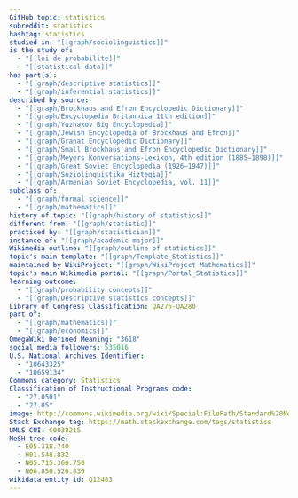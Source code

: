 ```yaml
---
GitHub topic: statistics
subreddit: statistics
hashtag: statistics
studied in: "[[graph/sociolinguistics]]"
is the study of:
  - "[[loi de probabilite]]"
  - "[[statistical data]]"
has part(s):
  - "[[graph/descriptive statistics]]"
  - "[[graph/inferential statistics]]"
described by source:
  - "[[graph/Brockhaus and Efron Encyclopedic Dictionary]]"
  - "[[graph/Encyclopædia Britannica 11th edition]]"
  - "[[graph/Yuzhakov Big Encyclopedia]]"
  - "[[graph/Jewish Encyclopedia of Brockhaus and Efron]]"
  - "[[graph/Granat Encyclopedic Dictionary]]"
  - "[[graph/Small Brockhaus and Efron Encyclopedic Dictionary]]"
  - "[[graph/Meyers Konversations-Lexikon, 4th edition (1885–1890)]]"
  - "[[graph/Great Soviet Encyclopedia (1926–1947)]]"
  - "[[graph/Soziolinguistika Hiztegia]]"
  - "[[graph/Armenian Soviet Encyclopedia, vol. 11]]"
subclass of:
  - "[[graph/formal science]]"
  - "[[graph/mathematics]]"
history of topic: "[[graph/history of statistics]]"
different from: "[[graph/statistic]]"
practiced by: "[[graph/statistician]]"
instance of: "[[graph/academic major]]"
Wikimedia outline: "[[graph/outline of statistics]]"
topic's main template: "[[graph/Template_Statistics]]"
maintained by WikiProject: "[[graph/WikiProject Mathematics]]"
topic's main Wikimedia portal: "[[graph/Portal_Statistics]]"
learning outcome:
  - "[[graph/probability concepts]]"
  - "[[graph/Descriptive statistics concepts]]"
Library of Congress Classification: QA276-QA280
part of:
  - "[[graph/mathematics]]"
  - "[[graph/economics]]"
OmegaWiki Defined Meaning: "3618"
social media followers: 535016
U.S. National Archives Identifier:
  - "10643325"
  - "10659134"
Commons category: Statistics
Classification of Instructional Programs code:
  - "27.0501"
  - "27.05"
image: http://commons.wikimedia.org/wiki/Special:FilePath/Standard%20Normal%20Distribution.png
Stack Exchange tag: https://math.stackexchange.com/tags/statistics
UMLS CUI: C0038215
MeSH tree code:
  - E05.318.740
  - H01.548.832
  - N05.715.360.750
  - N06.850.520.830
wikidata entity id: Q12483
---
```

